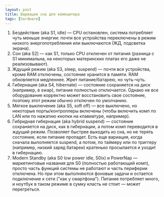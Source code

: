 ```yaml
---
layout: post
title: Вариации сна для компьютера
tags: [hardware]
---
```

1. Бездействие (aka S1, idle) — CPU остановлен, система потребляет чуть меньше энергии: почти все устройства переключены в режим низкого энергопотребления или выключаются (ЖД, подсветка экрана).
2. Сон (aka S2) — как S1, только CPU отключен от питания (разница с S1 минимальна, на некоторых материнских платах его даже не реализовывают).
3. Ждущий режим (aka S3, sleep, suspend) — почти все устройства, кроме RAM отключены, состояние хранится в памяти. RAM обновляется медленнее. Жрет питание/батарею, но чуть-чуть.
4. Гибернация (aka S4, hibernate) — состояние сохраняется на диск (например, в swap), питание полностью отключается. Однако не все оборудование корректно может восстановить свое состояние, поэтому этот режим обычно отключен по умолчанию.
5. Мягкое выключение (aka S5, soft off) — все выключено, но некоторые порты/контроллеры включены (чтобы включить комп по LAN или по нажатию кнопки на клавиатуре, например).
6. Гибридная гибернация (aka hybrid suspend) — состояние сохраняется на диск, как в гибернации, а потом комп переводится в ждущий режим. Позволяет быстрее выходить из сна, но не терять состояние, если питание пропадет. Есть еще вариация, когда сначала выполняется suspend, а потом, по таймеру или по триггеру (например, низкий заряд батареи) кратенько просыпается и уходит в гибернацию.
7. Modern Standby (aka S0 low power idle, S0ix) и PowerNap — маркетинговые названия для S0 (полностью работающий комп), просто часть функций системы не работают и часть периферии отключена. Но при этом выполняются фоновые задачи и остается подключение к сети ("как у смартфона"). Питание потребляет много, и ноутбук в таком режиме в сумку класть не стоит — может перегреться.

